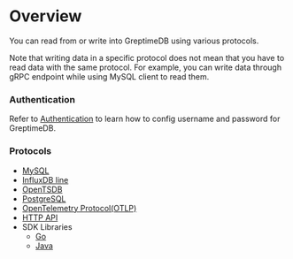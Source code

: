 # Overview

You can read from or write into GreptimeDB using various protocols.

Note that writing data in a specific protocol does not mean that you
have to read data with the same protocol. For example, you can write
data through gRPC endpoint while using MySQL client to read them.

### Authentication

Refer to [Authentication](./authentication.md) to learn how to config username and password for GreptimeDB.

### Protocols

- [MySQL](./mysql.md)
- [InfluxDB line](./influxdb-line.md)
- [OpenTSDB](./opentsdb.md)
- [PostgreSQL](./postgresql.md)
- [OpenTelemetry Protocol(OTLP)](./otlp.md)
- [HTTP API](./http-api.md)
- SDK Libraries
  - [Go](./sdk-libraries/go.md)
  - [Java](./sdk-libraries/java.md)
